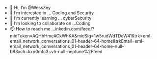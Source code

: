 - 👋 Hi, I’m @WessZey
- 👀 I’m interested in ... Coding and Security
- 🌱 I’m currently learning ... cyberSecurity
- 💞️ I’m looking to collaborate on ...Coding
- 📫 How to reach me ...inkedin.com/feed/?midToken=AQHhHmeACkWhKA&midSig=1w5rudWdTDeW41&trk=eml-email_network_conversations_01-header-64-home&trkEmail=eml-email_network_conversations_01-header-64-home-null-b83xch~kxp0mfc3~vh-null-neptune%2Ffeed

<!---
WessZey/WessZey is a ✨ special ✨ repository because its `README.md` (this file) appears on your GitHub profile.
You can click the Preview link to take a look at your changes.
--->

